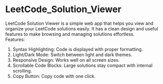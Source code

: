 # LeetCode_Solution_Viewer

LeetCode Solution Viewer is a simple web app that helps you view and organize your LeetCode solutions easily. It has a clean design and useful features to make browsing and managing solutions effortless.
<br>
Features:<br>
1) Syntax Highlighting: Code is displayed with proper formatting.<br>
2) Light/Dark Mode: Switch between light and dark themes.<br>
3) Responsive Design: Works well on all screen sizes.<br>
4) Scrollable Code Blocks: Large solutions stay compact with internal scrolling.<br>
5) Copy Button: Copy code with one click.<br>
